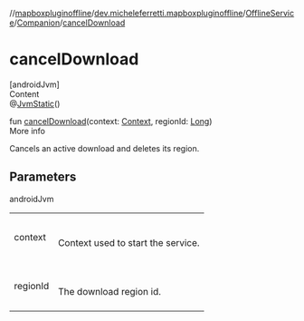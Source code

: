 //[mapboxpluginoffline](../../../../index.md)/[dev.micheleferretti.mapboxpluginoffline](../../index.md)/[OfflineService](../index.md)/[Companion](index.md)/[cancelDownload](cancel-download.md)



# cancelDownload  
[androidJvm]  
Content  
@[JvmStatic](https://kotlinlang.org/api/latest/jvm/stdlib/kotlin.jvm/-jvm-static/index.html)()  
  
fun [cancelDownload](cancel-download.md)(context: [Context](https://developer.android.com/reference/kotlin/android/content/Context.html), regionId: [Long](https://kotlinlang.org/api/latest/jvm/stdlib/kotlin/-long/index.html))  
More info  


Cancels an active download and deletes its region.



## Parameters  
  
androidJvm  
  
| | |
|---|---|
| <a name="dev.micheleferretti.mapboxpluginoffline/OfflineService.Companion/cancelDownload/#android.content.Context#kotlin.Long/PointingToDeclaration/"></a>context| <a name="dev.micheleferretti.mapboxpluginoffline/OfflineService.Companion/cancelDownload/#android.content.Context#kotlin.Long/PointingToDeclaration/"></a><br><br>Context used to start the service.<br><br>|
| <a name="dev.micheleferretti.mapboxpluginoffline/OfflineService.Companion/cancelDownload/#android.content.Context#kotlin.Long/PointingToDeclaration/"></a>regionId| <a name="dev.micheleferretti.mapboxpluginoffline/OfflineService.Companion/cancelDownload/#android.content.Context#kotlin.Long/PointingToDeclaration/"></a><br><br>The download region id.<br><br>|
  
  



